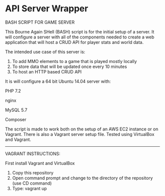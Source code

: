 # API Server Wrapper

BASH SCRIPT FOR GAME SERVER 

This Bourne Again SHell (BASH) script is for the initial setup of a server.
It will configure a server with all of the components needed to create a web
application that will host a CRUD API for player stats and world data.  

The intended use case of this server is:

1. To add MMO elements to a game that is played mostly locally
2. To store data that will be updated once every 10 minutes
3. To host an HTTP based CRUD API 

It is will configure a 64 bit Ubuntu 14.04 server with:

PHP 7.2

nginx

MySQL 5.7

Composer






The script is made to work both on the setup of an AWS EC2 instance or on Vagrant.
There is also a Vagrant server setup file.  Tested using VirtualBox and Vagrant.

-------------------------------------------------------------------------------------------

VAGRANT INSTRUCTIONS:

First install Vagrant and VirtualBox

1. Copy this repository
2. Open command prompt and change to the directory of the repository (use CD command) 
3. Type: vagrant up 


